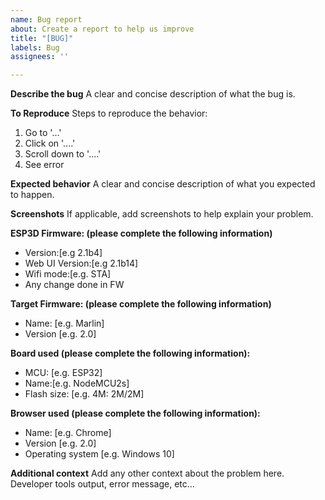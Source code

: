 ```yaml
---
name: Bug report
about: Create a report to help us improve
title: "[BUG]"
labels: Bug
assignees: ''

---
```


**Describe the bug**
A clear and concise description of what the bug is.

**To Reproduce**
Steps to reproduce the behavior:
1. Go to '...'
2. Click on '....'
3. Scroll down to '....'
4. See error

**Expected behavior**
A clear and concise description of what you expected to happen.

**Screenshots**
If applicable, add screenshots to help explain your problem.

**ESP3D Firmware:  (please complete the following information)**
- Version:[e.g 2.1b4]
- Web UI Version:[e.g 2.1b14]
- Wifi mode:[e.g. STA]
- Any change done in FW

**Target Firmware:  (please complete the following information)**
 - Name: [e.g. Marlin]
 - Version [e.g. 2.0]

**Board used (please complete the following information):**
 - MCU: [e.g. ESP32] 
 - Name:[e.g. NodeMCU2s] 
 - Flash size: [e.g. 4M: 2M/2M]

**Browser used (please complete the following information):**
- Name: [e.g. Chrome]
- Version  [e.g. 2.0]
- Operating system [e.g. Windows 10]

**Additional context**
Add any other context about the problem here.
Developer tools output, error message, etc...
